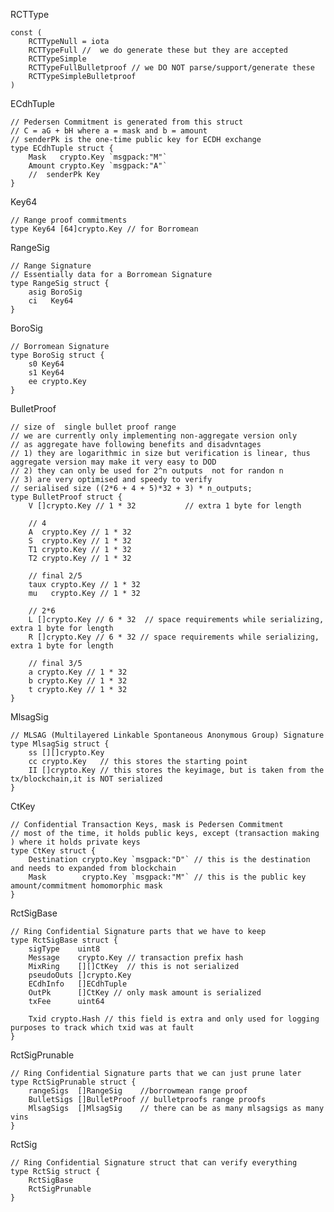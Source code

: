 RCTType

```
const (
	RCTTypeNull = iota
	RCTTypeFull //  we do generate these but they are accepted
	RCTTypeSimple
	RCTTypeFullBulletproof // we DO NOT parse/support/generate these
	RCTTypeSimpleBulletproof
)
```

ECdhTuple

    // Pedersen Commitment is generated from this struct
    // C = aG + bH where a = mask and b = amount
    // senderPk is the one-time public key for ECDH exchange
    type ECdhTuple struct {
    	Mask   crypto.Key `msgpack:"M"`
    	Amount crypto.Key `msgpack:"A"`
    	//	senderPk Key
    }


Key64

```
// Range proof commitments
type Key64 [64]crypto.Key // for Borromean

```

RangeSig

```
// Range Signature
// Essentially data for a Borromean Signature
type RangeSig struct {
	asig BoroSig
	ci   Key64
}

```

BoroSig

```
// Borromean Signature
type BoroSig struct {
	s0 Key64
	s1 Key64
	ee crypto.Key
}
```

BulletProof

```
// size of  single bullet proof range
// we are currently only implementing non-aggregate version only
// as aggregate have following benefits and disadvntages
// 1) they are logarithmic in size but verification is linear, thus aggregate version may make it very easy to DOD
// 2) they can only be used for 2^n outputs  not for randon n
// 3) are very optimised and speedy to verify
// serialised size ((2*6 + 4 + 5)*32 + 3) * n_outputs;
type BulletProof struct {
	V []crypto.Key // 1 * 32           // extra 1 byte for length

	// 4
	A  crypto.Key // 1 * 32
	S  crypto.Key // 1 * 32
	T1 crypto.Key // 1 * 32
	T2 crypto.Key // 1 * 32

	// final 2/5
	taux crypto.Key // 1 * 32
	mu   crypto.Key // 1 * 32

	// 2*6
	L []crypto.Key // 6 * 32  // space requirements while serializing, extra 1 byte for length
	R []crypto.Key // 6 * 32 // space requirements while serializing, extra 1 byte for length

	// final 3/5
	a crypto.Key // 1 * 32
	b crypto.Key // 1 * 32
	t crypto.Key // 1 * 32
}

```

MlsagSig

```
// MLSAG (Multilayered Linkable Spontaneous Anonymous Group) Signature
type MlsagSig struct {
	ss [][]crypto.Key
	cc crypto.Key   // this stores the starting point
	II []crypto.Key // this stores the keyimage, but is taken from the tx/blockchain,it is NOT serialized
}
```

CtKey

    // Confidential Transaction Keys, mask is Pedersen Commitment
    // most of the time, it holds public keys, except (transaction making ) where it holds private keys
    type CtKey struct {
    	Destination crypto.Key `msgpack:"D"` // this is the destination and needs to expanded from blockchain
    	Mask        crypto.Key `msgpack:"M"` // this is the public key amount/commitment homomorphic mask
    }


RctSigBase

```
// Ring Confidential Signature parts that we have to keep
type RctSigBase struct {
	sigType    uint8
	Message    crypto.Key // transaction prefix hash
	MixRing    [][]CtKey  // this is not serialized
	pseudoOuts []crypto.Key
	ECdhInfo   []ECdhTuple
	OutPk      []CtKey // only mask amount is serialized
	txFee      uint64

	Txid crypto.Hash // this field is extra and only used for logging purposes to track which txid was at fault
}

```

RctSigPrunable

```
// Ring Confidential Signature parts that we can just prune later
type RctSigPrunable struct {
	rangeSigs  []RangeSig    //borrowmean range proof
	BulletSigs []BulletProof // bulletproofs range proofs
	MlsagSigs  []MlsagSig    // there can be as many mlsagsigs as many vins
}

```

RctSig

```
// Ring Confidential Signature struct that can verify everything
type RctSig struct {
	RctSigBase
	RctSigPrunable
}
```



